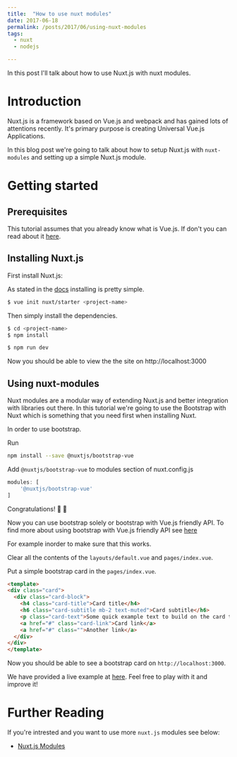 ```yaml
---
title:  "How to use nuxt modules"
date: 2017-06-18
permalink: /posts/2017/06/using-nuxt-modules
tags: 
  - nuxt
  - nodejs

---
```


In this post I'll talk about how to use Nuxt.js with nuxt modules.

# Introduction

Nuxt.js is a framework based on Vue.js and webpack and has gained 
lots of attentions recently. It's primary purpose is creating
 Universal Vue.js Applications.

In this blog post we're going to talk about how to setup Nuxt.js with
 ```nuxt-modules``` and setting up a simple Nuxt.js module.

# Getting started

## Prerequisites

This tutorial assumes that you already know what is Vue.js. If don't you 
can read about it [here](https://vuejs.org/).

## Installing Nuxt.js

First install Nuxt.js:

As stated in the [docs](https://nuxtjs.org/guide/installation) installing
is pretty simple.

```sh
$ vue init nuxt/starter <project-name>
```

Then simply install the dependencies.

```sh
$ cd <project-name>
$ npm install
```

```sh
$ npm run dev
```

Now you should be able to view the the site on http://localhost:3000

## Using nuxt-modules

Nuxt modules are a modular way of extending Nuxt.js and better integration
with libraries out there. In this tutorial we're going to use the Bootstrap
with Nuxt which is something that you need first when installing Nuxt.

In order to use bootstrap.

Run

```sh
npm install --save @nuxtjs/bootstrap-vue
```

Add ```@nuxtjs/bootstrap-vue``` to modules section of nuxt.config.js

```js
modules: [
    '@nuxtjs/bootstrap-vue'
]
```

Congratulations! :tada: :tada:

Now you can use bootstrap solely or bootstrap with Vue.js friendly API.
To find more about using bootstrap with Vue.js friendly API see [here](https://github.com/bootstrap-vue/bootstrap-vue)

For example inorder to make sure that this works. 

Clear all the contents of the ```layouts/default.vue``` and ```pages/index.vue```.

Put a simple bootstrap card in the ```pages/index.vue```.

```html
<template>
<div class="card">
  <div class="card-block">
    <h4 class="card-title">Card title</h4>
    <h6 class="card-subtitle mb-2 text-muted">Card subtitle</h6>
    <p class="card-text">Some quick example text to build on the card title and make up the bulk of the card's content.</p>
    <a href="#" class="card-link">Card link</a>
    <a href="#" class="">Another link</a>
  </div>
</div>
</template>
```

Now you should be able to see a bootstrap card on ```http://localhost:3000```.

We have provided a live example at [here](https://glitch.com/edit/#!/nuxt-modules).
Feel free to play with it and improve it!

# Further Reading

If you're intrested and you want to use more ```nuxt.js``` modules see below:

* [Nuxt.js Modules](https://github.com/nuxt/modules)




